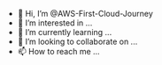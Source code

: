 - 👋 Hi, I’m @AWS-First-Cloud-Journey
- 👀 I’m interested in ...
- 🌱 I’m currently learning ...
- 💞️ I’m looking to collaborate on ...
- 📫 How to reach me ...

<!---
AWS-First-Cloud-Journey/AWS-First-Cloud-Journey is a ✨ special ✨ repository because its `README.md` (this file) appears on your GitHub profile.
You can click the Preview link to take a look at your changes.
--->
